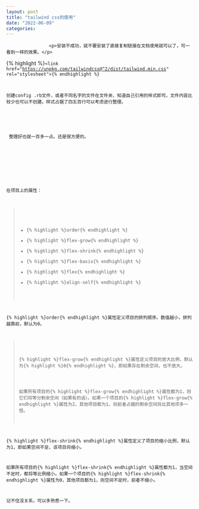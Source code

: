 ```yaml
---
layout: post
title: "tailwind css的使用"
date: "2022-06-09"
categories: 
---
```


                    <p>安装不成功，就不要安装了直接复制链接在文档使用就可以了，可一看到一样的效果。</p> 
{% highlight %}<code class="language-html">&lt;link href="https://unpkg.com/tailwindcss@^2/dist/tailwind.min.css" rel="stylesheet"&gt;{% endhighlight %} 
<p>创建config .rb文件，或者不同名字的文件在文件夹，知道自己引用的样式即可。文件内容比较少也可以不创建。样式占据了四五百行可以考虑进行整理。</p> 
<p style="text-align:center;"><img alt="" src="https://img-blog.csdnimg.cn/7ce64c2f7ea04c878965734994bcf16c.png?x-oss-process=image/watermark,type_d3F5LXplbmhlaQ,shadow_50,text_Q1NETiBA6K645aKo44Gu5bCP6J206J22,size_20,color_FFFFFF,t_70,g_se,x_16"></p> 
<p> 整理好也就一百多一点。还是很方便的。</p> 
<p style="text-align:center;"><img alt="" src="https://img-blog.csdnimg.cn/2596d6c3fa3b436aba74187967262b0f.png?x-oss-process=image/watermark,type_d3F5LXplbmhlaQ,shadow_50,text_Q1NETiBA6K645aKo44Gu5bCP6J206J22,size_20,color_FFFFFF,t_70,g_se,x_16"></p> 
<p> </p> 
<p>在项目上的属性：</p> 
<blockquote> 
 <ul>
<li>{% highlight %}order{% endhighlight %}</li>
<li>{% highlight %}flex-grow{% endhighlight %}</li>
<li>{% highlight %}flex-shrink{% endhighlight %}</li>
<li>{% highlight %}flex-basis{% endhighlight %}</li>
<li>{% highlight %}flex{% endhighlight %}</li>
<li>{% highlight %}align-self{% endhighlight %}</li>
</ul>
</blockquote> 
<p>{% highlight %}order{% endhighlight %}属性定义项目的排列顺序。数值越小，排列越靠前，默认为0。</p> 
<blockquote> 
 <p>{% highlight %}flex-grow{% endhighlight %}属性定义项目的放大比例，默认为{% highlight %}0{% endhighlight %}，即如果存在剩余空间，也不放大。</p> 
 <p>如果所有项目的{% highlight %}flex-grow{% endhighlight %}属性都为1，则它们将等分剩余空间（如果有的话）。如果一个项目的{% highlight %}flex-grow{% endhighlight %}属性为2，其他项目都为1，则前者占据的剩余空间将比其他项多一倍。</p> 
</blockquote> 
<p>{% highlight %}flex-shrink{% endhighlight %}属性定义了项目的缩小比例，默认为1，即如果空间不足，该项目将缩小。</p> 
<p>如果所有项目的{% highlight %}flex-shrink{% endhighlight %}属性都为1，当空间不足时，都将等比例缩小。如果一个项目的{% highlight %}flex-shrink{% endhighlight %}属性为0，其他项目都为1，则空间不足时，前者不缩小。</p> 
<p>记不住没关系，可以多熟悉一下。</p>
                
